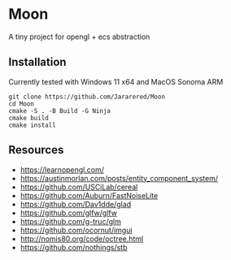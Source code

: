 # Moon

A tiny project for opengl + ecs abstraction

## Installation

Currently tested with Windows 11 x64 and MacOS Sonoma ARM

```
git clone https://github.com/Jararered/Moon
cd Moon
cmake -S . -B Build -G Ninja
cmake build
cmake install
```

## Resources

- https://learnopengl.com/
- https://austinmorlan.com/posts/entity_component_system/
- https://github.com/USCiLab/cereal
- https://github.com/Auburn/FastNoiseLite
- https://github.com/Dav1dde/glad
- https://github.com/glfw/glfw
- https://github.com/g-truc/glm
- https://github.com/ocornut/imgui
- http://nomis80.org/code/octree.html
- https://github.com/nothings/stb
